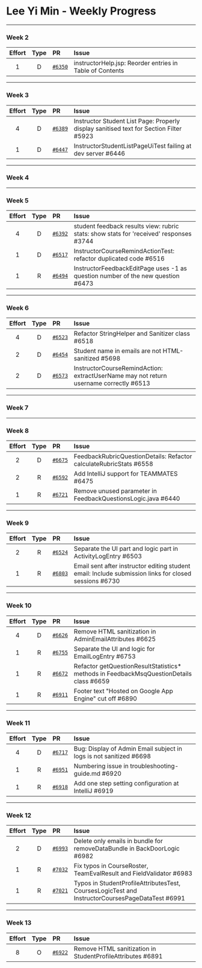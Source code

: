 # Lee Yi Min - Weekly Progress

---

### Week 2

Effort| Type | PR | Issue
:----:|:----:|:-----------|:------
1 | D | [`#6350`](https://github.com/TEAMMATES/teammates/pull/6350) |  instructorHelp.jsp: Reorder entries in Table of Contents 

---
### Week 3

Effort| Type | PR | Issue
:----:|:----:|:-----------|:------
4 | D | [`#6389`](https://github.com/TEAMMATES/teammates/pull/6389) | Instructor Student List Page: Properly display sanitised text for Section Filter #5923  
1 | D | [`#6447`](https://github.com/TEAMMATES/teammates/pull/6447) | InstructorStudentListPageUiTest failing at dev server #6446 

---
### Week 4

---
### Week 5

Effort| Type | PR | Issue
:----:|:----:|:-----------|:------
4 | D | [`#6392`](https://github.com/TEAMMATES/teammates/pull/6392) | student feedback results view: rubric stats: show stats for 'received' responses #3744
1 | D | [`#6517`](https://github.com/TEAMMATES/teammates/pull/6517) | InstructorCourseRemindActionTest: refactor duplicated code #6516
1 | R | [`#6494`](https://github.com/TEAMMATES/teammates/pull/6494) | InstructorFeedbackEditPage uses -1 as question number of the new question #6473
---
### Week 6

Effort| Type | PR | Issue
:----:|:----:|:-----------|:------
4 | D | [`#6523`](https://github.com/TEAMMATES/teammates/pull/6523) | Refactor StringHelper and Sanitizer class #6518
2 | D | [`#6454`](https://github.com/TEAMMATES/teammates/pull/6454) | Student name in emails are not HTML-sanitized #5698
2 | D | [`#6573`](https://github.com/TEAMMATES/teammates/pull/6573) | InstructorCourseRemindAction: extractUserName may not return username correctly #6513

---
### Week 7

---
### Week 8

Effort| Type | PR | Issue
:----:|:----:|:-----------|:------
2 | D | [`#6675`](https://github.com/TEAMMATES/teammates/pull/6675) | FeedbackRubricQuestionDetails: Refactor calculateRubricStats #6558
2 | R | [`#6592`](https://github.com/TEAMMATES/teammates/pull/6592) | Add IntelliJ support for TEAMMATES #6475
1 | R | [`#6721`](https://github.com/TEAMMATES/teammates/pull/6721) | Remove unused parameter in FeedbackQuestionsLogic.java #6440

---
### Week 9

Effort| Type | PR | Issue
:----:|:----:|:-----------|:------
2 | R | [`#6524`](https://github.com/TEAMMATES/teammates/pull/6524) | Separate the UI part and logic part in ActivityLogEntry #6503
1 | R | [`#6803`](https://github.com/TEAMMATES/teammates/pull/6803) | Email sent after instructor editing student email: Include submission links for closed sessions #6730

---
### Week 10

Effort| Type | PR | Issue
:----:|:----:|:-----------|:------
4 | D | [`#6626`](https://github.com/TEAMMATES/teammates/pull/6626) | Remove HTML sanitization in AdminEmailAttributes #6625
1 | R | [`#6755`](https://github.com/TEAMMATES/teammates/pull/6755) | Separate the UI and logic for EmailLogEntry #6753
1 | R | [`#6672`](https://github.com/TEAMMATES/teammates/pull/6672) | Refactor getQuestionResultStatistics* methods in FeedbackMsqQuestionDetails class #6659
1 | R | [`#6911`](https://github.com/TEAMMATES/teammates/pull/6911) | Footer text "Hosted on Google App Engine" cut off #6890

---
### Week 11

Effort| Type | PR | Issue
:----:|:----:|:-----------|:------
4 | D | [`#6717`](https://github.com/TEAMMATES/teammates/pull/6717) | Bug: Display of Admin Email subject in logs is not sanitized #6698
1 | R | [`#6951`](https://github.com/TEAMMATES/teammates/pull/6951) | Numbering issue in troubleshooting-guide.md #6920
1 | R | [`#6918`](https://github.com/TEAMMATES/teammates/pull/6918) | Add one step setting configuration at IntelliJ #6919

---
### Week 12

Effort| Type | PR | Issue
:----:|:----:|:-----------|:------
2 | D | [`#6993`](https://github.com/TEAMMATES/teammates/pull/6993) | Delete only emails in bundle for removeDataBundle in BackDoorLogic #6982
1 | R | [`#7032`](https://github.com/TEAMMATES/teammates/pull/7032) | Fix typos in CourseRoster, TeamEvalResult and FieldValidator #6983
1 | R | [`#7021`](https://github.com/TEAMMATES/teammates/pull/7021) | Typos in StudentProfileAttributesTest, CoursesLogicTest and InstructorCoursesPageDataTest #6991

---
### Week 13

Effort| Type | PR | Issue
:----:|:----:|:-----------|:------
8 | O | [`#6922`](https://github.com/TEAMMATES/teammates/pull/6922) | Remove HTML sanitization in StudentProfileAttributes #6891
